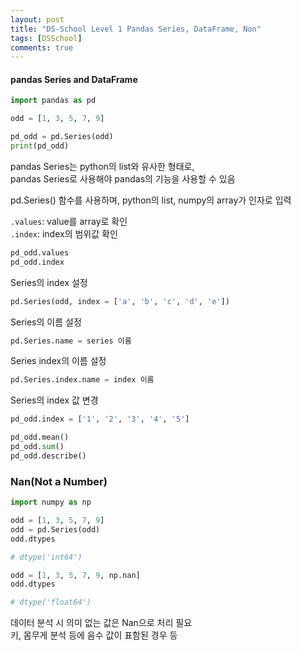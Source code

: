 ```yaml
---
layout: post
title: "DS-School Level 1 Pandas Series, DataFrame, Non"
tags: [DSSchool]
comments: true
---
```


#### pandas Series and DataFrame

```python
import pandas as pd

odd = [1, 3, 5, 7, 9]

pd_odd = pd.Series(odd)
print(pd_odd)
```

pandas Series는 python의 list와 유사한 형태로,  
pandas Series로 사용해야 pandas의 기능을 사용할 수 있음

pd.Series() 함수를 사용하며, python의 list, numpy의 array가 인자로 입력 

`.values`: value를 array로 확인  
`.index`: index의 범위값 확인

```python
pd_odd.values
pd_odd.index
```

Series의 index 설정
```python
pd.Series(odd, index = ['a', 'b', 'c', 'd', 'e'])
```
Series의 이름 설정
```python
pd.Series.name = series 이름
```
Series index의 이름 설정
```python
pd.Series.index.name = index 이름
```
Series의 index 값 변경
```python
pd_odd.index = ['1', '2', '3', '4', '5']
```

```python
pd_odd.mean()
pd_odd.sum()
pd_odd.describe()
```



### Nan(Not a Number)

```python
import numpy as np

odd = [1, 3, 5, 7, 9]
odd = pd.Series(odd)
odd.dtypes

# dtype('int64')

odd = [1, 3, 5, 7, 9, np.nan]
odd.dtypes

# dtype('float64')
```

데이터 분석 시 의미 없는 값은 Nan으로 처리 필요  
키, 몸무게 분석 등에 음수 값이 표함된 경우 등
